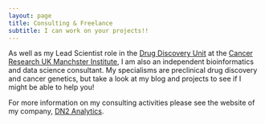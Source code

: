 ```yaml
---
layout: page
title: Consulting & Freelance
subtitle: I can work on your projects!!
---
```


As well as my Lead Scientist role in the [Drug Discovery Unit](http://www.cruk.manchester.ac.uk/Research/CRUK-MI-Groups/Drug-Discovery/Home) at the [Cancer Research UK Manchster Institute](http://www.cruk.manchester.ac.uk/), I am also an independent bioinformatics and data science consultant.  My specialisms are preclinical drug discovery and cancer genetics, but take a look at my blog and projects to see if I might be able to help you!

For more information on my consulting activities please see the website of my company, [DN2 Analytics](http://dn2analytics.com).
